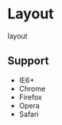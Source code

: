 Layout
==================================================
layout

Support
--------------------------------------------------
- IE6+
- Chrome
- Firefox
- Opera
- Safari